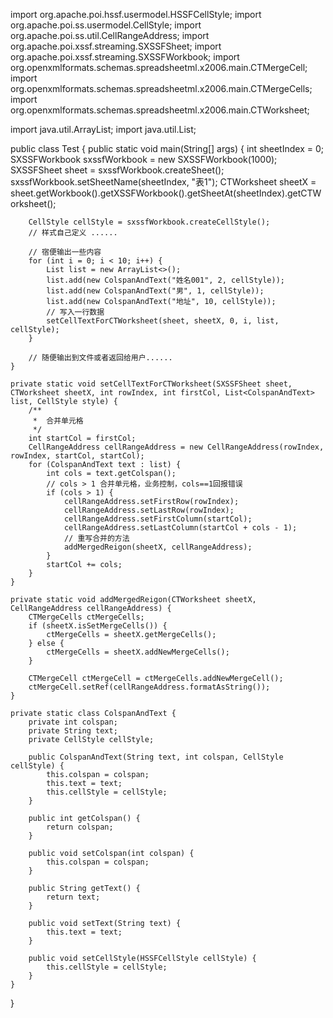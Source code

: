 import org.apache.poi.hssf.usermodel.HSSFCellStyle;
import org.apache.poi.ss.usermodel.CellStyle;
import org.apache.poi.ss.util.CellRangeAddress;
import org.apache.poi.xssf.streaming.SXSSFSheet;
import org.apache.poi.xssf.streaming.SXSSFWorkbook;
import org.openxmlformats.schemas.spreadsheetml.x2006.main.CTMergeCell;
import org.openxmlformats.schemas.spreadsheetml.x2006.main.CTMergeCells;
import org.openxmlformats.schemas.spreadsheetml.x2006.main.CTWorksheet;

import java.util.ArrayList;
import java.util.List;

public class Test {
    public static void main(String[] args) {
        int sheetIndex = 0; 
        SXSSFWorkbook sxssfWorkbook = new SXSSFWorkbook(1000);
        SXSSFSheet sheet = sxssfWorkbook.createSheet();
        sxssfWorkbook.setSheetName(sheetIndex, "表1");
        CTWorksheet sheetX = sheet.getWorkbook().getXSSFWorkbook().getSheetAt(sheetIndex).getCTWorksheet();

        CellStyle cellStyle = sxssfWorkbook.createCellStyle();
        // 样式自己定义 ......

        // 宿便输出一些内容
        for (int i = 0; i < 10; i++) {
            List list = new ArrayList<>();
            list.add(new ColspanAndText("姓名001", 2, cellStyle));
            list.add(new ColspanAndText("男", 1, cellStyle));
            list.add(new ColspanAndText("地址", 10, cellStyle));
            // 写入一行数据
            setCellTextForCTWorksheet(sheet, sheetX, 0, i, list, cellStyle);
        }

        // 随便输出到文件或者返回给用户......
    }

    private static void setCellTextForCTWorksheet(SXSSFSheet sheet, CTWorksheet sheetX, int rowIndex, int firstCol, List<ColspanAndText> list, CellStyle style) {
        /**
         *  合并单元格
         */
        int startCol = firstCol;
        CellRangeAddress cellRangeAddress = new CellRangeAddress(rowIndex, rowIndex, startCol, startCol);
        for (ColspanAndText text : list) {
            int cols = text.getColspan();
            // cols > 1 合并单元格，业务控制，cols==1回报错误
            if (cols > 1) {
                cellRangeAddress.setFirstRow(rowIndex);
                cellRangeAddress.setLastRow(rowIndex);
                cellRangeAddress.setFirstColumn(startCol);
                cellRangeAddress.setLastColumn(startCol + cols - 1);
                // 重写合并的方法
                addMergedReigon(sheetX, cellRangeAddress);
            }
            startCol += cols;
        }
    }

    private static void addMergedReigon(CTWorksheet sheetX, CellRangeAddress cellRangeAddress) {
        CTMergeCells ctMergeCells;
        if (sheetX.isSetMergeCells()) {
            ctMergeCells = sheetX.getMergeCells();
        } else {
            ctMergeCells = sheetX.addNewMergeCells();
        }

        CTMergeCell ctMergeCell = ctMergeCells.addNewMergeCell();
        ctMergeCell.setRef(cellRangeAddress.formatAsString());
    }

    private static class ColspanAndText {
        private int colspan;
        private String text;
        private CellStyle cellStyle;

        public ColspanAndText(String text, int colspan, CellStyle cellStyle) {
            this.colspan = colspan;
            this.text = text;
            this.cellStyle = cellStyle;
        }

        public int getColspan() {
            return colspan;
        }

        public void setColspan(int colspan) {
            this.colspan = colspan;
        }

        public String getText() {
            return text;
        }

        public void setText(String text) {
            this.text = text;
        }

        public void setCellStyle(HSSFCellStyle cellStyle) {
            this.cellStyle = cellStyle;
        }
    }
}
